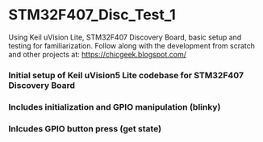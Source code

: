 # STM32F407_Disc_Test_1
Using Keil uVision Lite, STM32F407 Discovery Board, basic setup and testing for familiarization.
Follow along with the development from scratch and other projects at: https://chicgeek.blogspot.com/

### Initial setup of Keil uVision5 Lite codebase for STM32F407 Discovery Board
### Includes initialization and GPIO manipulation (blinky)
### Inlcudes GPIO button press (get state)
